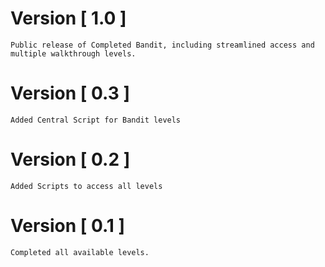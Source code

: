 # Version [ 1.0 ] 
    Public release of Completed Bandit, including streamlined access and multiple walkthrough levels.
# Version [ 0.3 ]
    Added Central Script for Bandit levels
# Version [ 0.2 ]
    Added Scripts to access all levels
# Version [ 0.1 ]
    Completed all available levels.